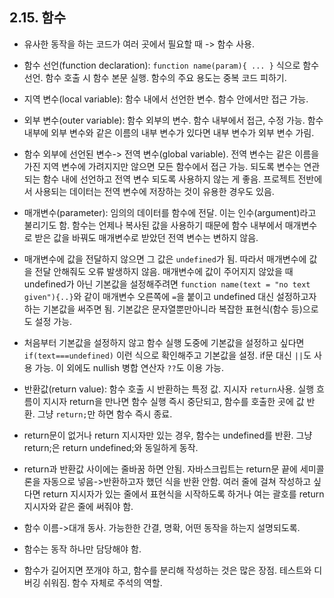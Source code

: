 ## 2.15. 함수

- 유사한 동작을 하는 코드가 여러 곳에서 필요할 때 -> 함수 사용.
- 함수 선언(function declaration): `function name(param){ ... }` 식으로 함수 선언. 함수 호출 시 함수 본문 실행. 함수의 주요 용도는 중복 코드 피하기.

- 지역 변수(local variable): 함수 내에서 선언한 변수. 함수 안에서만 접근 가능.
- 외부 변수(outer variable): 함수 외부의 변수. 함수 내부에서 접근, 수정 가능. 함수 내부에 외부 변수와 같은 이름의 내부 변수가 있다면 내부 변수가 외부 변수 가림.
- 함수 외부에 선언된 변수-> 전역 변수(global variable). 전역 변수는 같은 이름을 가진 지역 변수에 가려지지만 않으면 모든 함수에서 접근 가능. 되도록 변수는 연관되는 함수 내에 선언하고 전역 변수 되도록 사용하지 않는 게 좋음. 프로젝트 전반에서 사용되는 데이터는 전역 변수에 저장하는 것이 유용한 경우도 있음.

- 매개변수(parameter): 임의의 데이터를 함수에 전달. 이는 인수(argument)라고 불리기도 함. 함수는 언제나 복사된 값을 사용하기 때문에 함수 내부에서 매개변수로 받은 값을 바꿔도 매개변수로 받았던 전역 변수는 변하지 않음.
- 매개변수에 값을 전달하지 않으면 그 값은 `undefined`가 됨. 따라서 매개변수에 값을 전달 안해줘도 오류 발생하지 않음. 매개변수에 값이 주어지지 않았을 때 undefined가 아닌 기본값을 설정해주려면 `function name(text = "no text given"){..}`와 같이 매개변수 오른쪽에 `=`을 붙이고 undefined 대신 설정하고자하는 기본값을 써주면 됨. 기본값은 문자열뿐만아니라 복잡한 표현식(함수 등)으로도 설정 가능.
- 처음부터 기본값을 설정하지 않고 함수 실행 도중에 기본값을 설정하고 싶다면 `if(text===undefined)` 이런 식으로 확인해주고 기본값을 설정. if문 대신 `||`도 사용 가능. 이 외에도 nullish 병합 연산자 `??`도 이용 가능.

- 반환값(return value): 함수 호출 시 반환하는 특정 값. 지시자 `return`사용. 실행 흐름이 지시자 return을 만나면 함수 실행 즉시 중단되고, 함수를 호출한 곳에 값 반환. 그냥 `return;`만 하면 함수 즉시 종료.
- return문이 없거나 return 지시자만 있는 경우, 함수는 undefined를 반환. 그냥 return;은 return undefined;와 동일하게 동작.
- return과 반환값 사이에는 줄바꿈 하면 안됨. 자바스크립트는 return문 끝에 세미콜론을 자동으로 넣음->반환하고자 했던 식을 반환 안함. 여러 줄에 걸쳐 작성하고 싶다면 return 지시자가 있는 줄에서 표현식을 시작하도록 하거나 여는 괄호를 return 지시자와 같은 줄에 써줘야 함.

- 함수 이름->대개 동사. 가능한한 간결, 명확, 어떤 동작을 하는지 설명되도록.
- 함수는 동작 하나만 담당해야 함.
- 함수가 길어지면 쪼개야 하고, 함수를 분리해 작성하는 것은 많은 장점. 테스트와 디버깅 쉬워짐. 함수 자체로 주석의 역할.
